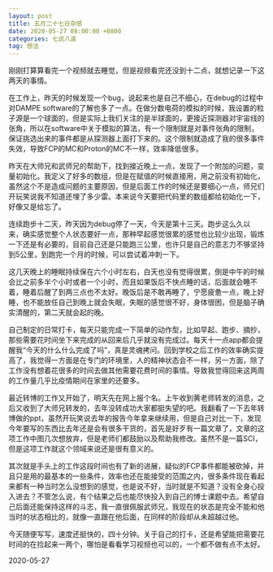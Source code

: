 ```yaml
---
layout: post
title: 五月二十七日杂感
date: 2020-05-27 08:00:00 +0800
categories: 七说八道
tag: 想法
---
```




刚刚打算算看完一个视频就去睡觉，但是视频看完还没到十二点，就想记录一下这两天的事情。



在工作上，昨天的时候发现一个bug，说起来也是自己不细心，在debug的过程中对DAMPE software的了解也多了一点。在做分数电荷的模拟的时候，我设置的粒子源是一个球面的，但是实际上我们关注的是半球面的，更接近探测器对宇宙线的张角，所以在software中关于模拟的算法，有一个限制就是对事件张角的限制，保证挑选出来的事件都是从探测器上面打下来的。这个限制就造成了我的很多事件失效，导致FCP的MC和Proton的MC不一样，效率降低很多。



昨天在大师兄和武师兄的帮助下，找到接近晚上一点，发现了一个附加的问题，变量初始化。我定义了好多的数组，但是在赋值的时候直接用，用之前没有初始化，虽然这个不是造成问题的主要原因，但是后面工作的时候还是要细心一点，师兄们开玩笑说我不知道还埋了多少雷。本来说今天要把代码里的数组都给初始化一下，好像又是给忘了。



连续跑步十二天，昨天因为debug停了一天，今天是第十三天。跑步这么久以来，确实感觉整个人状态要好一点，那种早起感觉很累的感觉也比较少出现，锻炼一下还是有必要的，目前自己还是只能跑三公里，也许只是自己的意志力不够坚持到5公里，到跑完一个月的时候，可以尝试着冲刺一下。



这几天晚上的睡眠持续保在六个小时左右，白天也没有觉得很累，倒是中午的时候会比之前多半个小时或者一个小时，而且如果饭后不快点睡的话，后面就会睡不着，睡着后醒了到两三点也不太好。晚饭后是不敢再睡了，宁愿疲惫一点，晚上好睡，也不能放任自己到晚上就会失眠，失眠的感觉很不好，身体很困，但是脑子确实清醒的，第二天就会起的晚。



自己制定的日常打卡，每天只能完成一下简单的动作型，比如早起、跑步、摘抄，那些需要花时间坐下来完成的从回来后几乎就没有完成过。每天十一点app都会提醒我“今天的什么什么完成了吗”，真是灵魂拷问。回到学校之后工作的效率确实提高了，我觉得一方面是在专门的环境里，人的精神状态会不一样，另一方面，除了工作没有想着花很多的时间去做其他需要花费时间的事情。导致我觉得回来这两周的工作量几乎比疫情期间在家里的还要多。



最近转博的工作又开始了，明天先在网上报个名。上午收到黄老师转发的消息，之后又收到了大师兄转发的，去年没转成功大家都挺失望的吧。我翻看了一下去年转博做的ppt，虽然开玩笑说去年的报告今年拿来继续用，但是自己对比一下，发现今年要写的东西比去年还是会有很多干货的，首先是好歹有一篇文章了，文章的这项工作中图几次想放弃，但是老师们都鼓励以及帮助我修改。虽然不是一篇SCI，但是这项工作就这个领域来说还是很有意义的。



其次就是手头上的工作这段时间也有了新的进展，疑似的FCP事件都能被砍掉，并且只是用的最基本的一些条件，效率也还在能接受的范围之内，很多条件现在看起来都有一种当时怎么没想到的感觉，也是说不好，当时就是不知道？没有全身心投入进去？不管怎么说，有个结果之后也能尽快投入到自己的博士课题中去。希望自己后面还能保持这样的斗志，我一直很佩服武师兄，我现在的状态是完全不能和他当时的状态相比的，就像一直跟在他后面，在同样的阶段却从未超越过他。



今天随便写写，速度还挺快的，四十分钟。关于自己的打卡，还是希望能把需要花时间的在捡起来一两个，哪怕是看看学习视频也可以的，一个都不做有点不太好。



2020-05-27
